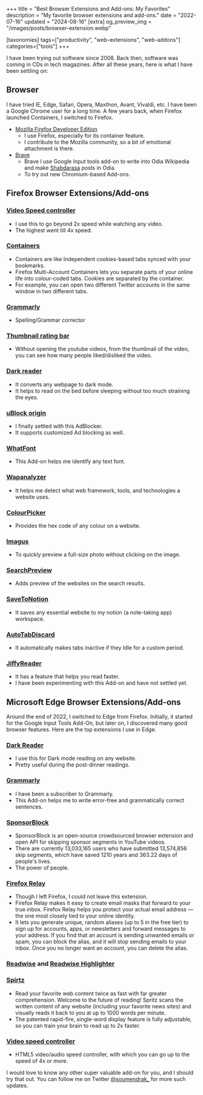 +++
title = "Best Browser Extensions and Add-ons: My Favorites"
description = "My favorite browser extensions and add-ons."
date = "2022-07-16"
updated = "2024-08-16"
[extra]
og_preview_img = "/images/posts/browser-extension.webp"

[taxonomies]
tags=["productivity", "web-extensions", "web-addons"]
categories=["tools"]
+++

I have been trying out software since 2008. Back then, software was coming in CDs in tech magazines. After all these years, here is what I have been settling on:

## Browser

I have tried IE, Edge, Safari, Opera, Maxthon, Avant, Vivaldi, etc. I have been a Google Chrome user for a long time. A few years back, when Firefox launched Containers, I switched to Firefox.

- [Mozilla Firefox Developer Edition](https://www.mozilla.org/en-US/firefox/developer/)
  - I use Firefox, especially for its container feature.
  - I contribute to the Mozilla community, so a bit of emotional attachment is there.
- [Brave](https://brave.com/)
  - Brave I use Google Input tools add-on to write into Odia Wikipedia and make [Shabdarasa](https://www.sabdarasa.com) posts in Odia.
  - To try out new Chromium-based Add-ons.

## Firefox Browser Extensions/Add-ons

### [Video Speed controller](https://github.com/codebicycle/videospeed)

- I use this to go beyond 2x speed while watching any video.
- The highest went till 4x speed.

### [Containers](https://addons.mozilla.org/en-US/firefox/addon/multi-account-containers/)

- Containers are like Independent cookies-based tabs synced with your bookmarks.
- Firefox Multi-Account Containers lets you separate parts of your online life into colour-coded tabs. Cookies are separated by the container.
- For example, you can open two different Twitter accounts in the same window in two different tabs.

### [Grammarly](https://app.grammarly.com/)

- Spelling/Grammar corrector

### [Thumbnail rating bar](https://github.com/elliotwaite/thumbnail-rating-bar-for-youtube)

- Without opening the youtube videos, from the thumbnail of the video, you can see how many people liked/disliked the video.

### [Dark reader](https://darkreader.org/)

- It converts any webpage to dark mode.
- It helps to read on the bed before sleeping without too much straining the eyes.

### [uBlock origin](https://github.com/gorhill/uBlock#ublock-origin)

- I finally settled with this AdBlocker.
- It supports customized Ad blocking as well.

### [WhatFont](https://github.com/chengyin/WhatFont-Bookmarklet)

- This Add-on helps me identify any text font.

### [Wapanalyzer](https://www.wappalyzer.com/)

- It helps me detect what web framework, tools, and technologies a website uses.

### [ColourPicker](https://addons.mozilla.org/en-US/firefox/addon/colorpick-eyedropper/)

- Provides the hex code of any colour on a website.

### [Imagus](https://www.reddit.com/r/imagus/)

- To quickly preview a full-size photo without clicking on the image.

### [SearchPreview](https://searchpreview.de/)

- Adds preview of the websites on the search results.

### [SaveToNotion](https://addons.mozilla.org/en-US/firefox/addon/save-to-notion/)

- It saves any essential website to my notion (a note-taking app) workspace.

### [AutoTabDiscard](https://add0n.com/tab-discard.html)

- It automatically makes tabs inactive if they Idle for a custom period.

### [JiffyReader](https://www.jiffyreader.com/)

- It has a feature that helps you read faster.
- I have been experimenting with this Add-on and have not settled yet.

## Microsoft Edge Browser Extensions/Add-ons

Around the end of 2022, I switched to Edge from Firefox. Initially, it started for the Google Input Tools Add-On, but later on, I discovered many good browser features. Here are the top extensions I use in Edge.

### [Dark Reader](https://microsoftedge.microsoft.com/addons/detail/dark-reader/ifoakfbpdcdoeenechcleahebpibofpc)

- I use this for Dark mode reading on any website.
- Pretty useful during the post-dinner readings.

### [Grammarly](https://microsoftedge.microsoft.com/addons/detail/grammarly-grammar-checke/cnlefmmeadmemmdciolhbnfeacpdfbkd)

- I have been a subscriber to Grammarly.
- This Add-on helps me to write error-free and grammatically correct sentences.

### [SponsorBlock](https://sponsor.ajay.app/)

- SponsorBlock is an open-source crowdsourced browser extension and open API for skipping sponsor segments in YouTube videos.
- There are currently 13,033,165 users who have submitted 13,574,856 skip segments, which have saved 1210 years and 363.22 days of people's lives.
- The power of people.

### [Firefox Relay](https://chrome.google.com/webstore/detail/firefox-relay/lknpoadjjkjcmjhbjpcljdednccbldeb)

- Though I left Firefox, I could not leave this extension.
- Firefox Relay makes it easy to create email masks that forward to your true inbox.
  Firefox Relay helps you protect your actual email address — the one most closely tied to your online identity.
- It lets you generate unique, random aliases (up to 5 in the free tier) to sign up for accounts, apps, or newsletters and forward messages to your address. If you find that an account is sending unwanted emails or spam, you can block the alias, and it will stop sending emails to your inbox. Once you no longer want an account, you can delete the alias.

### [Readwise](https://chrome.google.com/webstore/detail/readwise/egfepjgjabnppmaiadpedbgadkcelcbd) and [Readwise Highlighter](https://chrome.google.com/webstore/detail/readwise-highlighter/jjhefcfhmnkfeepcpnilbbkaadhngkbi)

### [Spirtz](https://chrome.google.com/webstore/detail/spritz/llgdihpoebhhmkdfabfhflonfkkmeblk)

- Read your favorite web content twice as fast with far greater comprehension.
  Welcome to the future of reading! Spritz scans the written content of any website (including your favorite news sites) and visually reads it back to you at up to 1000 words per minute.
- The patented rapid-fire, single-word display feature is fully adjustable, so you can train your brain to read up to 2x faster.

### [Video speed controller](https://github.com/igrigorik/videospeed)

- HTML5 video/audio speed controller, with which you can go up to the speed of 4x or more.

I would love to know any other super valuable add-on for you, and I should try that out. You can follow me on Twitter [@soumendrak\_](https://twitter.com/soumendrak_) for more such updates.
